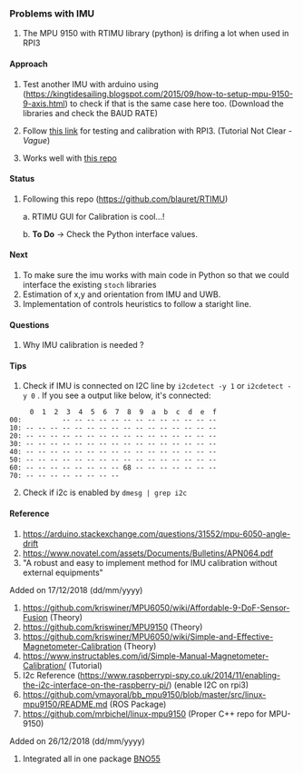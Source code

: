 ### Problems with IMU

1. The MPU 9150 with RTIMU library (python) is drifing a lot when used in RPI3

#### Approach

 1. Test another IMU with arduino using (https://kingtidesailing.blogspot.com/2015/09/how-to-setup-mpu-9150-9-axis.html) to check if that is the same case here too.  (Download the libraries and check the BAUD RATE)

 2. Follow [this link](https://www.instructables.com/id/Simple-Manual-Magnetometer-Calibration/) for testing and calibration with RPI3. (Tutorial Not Clear -*Vague*)
 
 3. Works well with [this repo](https://github.com/mrbichel/linux-mpu9150)
 
#### Status

1. Following this repo (https://github.com/blauret/RTIMU) 

   a. RTIMU GUI for Calibration is cool...!
   
   b. **To Do** -> Check the Python interface values.

#### Next

1. To make sure the imu works with main code in Python so that we could interface the existing `stoch` libraries
2. Estimation of x,y and orientation from IMU and UWB.
3. Implementation of controls heuristics to follow a staright line.


#### Questions

1. Why IMU calibration is needed ?

#### Tips

1. Check if IMU is connected on I2C line by `i2cdetect -y 1` or `i2cdetect -y 0` . If you see a output like below, it's connected:

```
     0  1  2  3  4  5  6  7  8  9  a  b  c  d  e  f
00:          -- -- -- -- -- -- -- -- -- -- -- -- -- 
10: -- -- -- -- -- -- -- -- -- -- -- -- -- -- -- -- 
20: -- -- -- -- -- -- -- -- -- -- -- -- -- -- -- -- 
30: -- -- -- -- -- -- -- -- -- -- -- -- -- -- -- -- 
40: -- -- -- -- -- -- -- -- -- -- -- -- -- -- -- -- 
50: -- -- -- -- -- -- -- -- -- -- -- -- -- -- -- -- 
60: -- -- -- -- -- -- -- -- 68 -- -- -- -- -- -- -- 
70: -- -- -- -- -- -- -- -- 
```
2. Check if i2c is enabled by `dmesg | grep i2c`


#### Reference
1. https://arduino.stackexchange.com/questions/31552/mpu-6050-angle-drift
2. https://www.novatel.com/assets/Documents/Bulletins/APN064.pdf
3. "A robust and easy to implement method for IMU calibration without external equipments"

  Added on 17/12/2018 (dd/mm/yyyy)
  
1. https://github.com/kriswiner/MPU6050/wiki/Affordable-9-DoF-Sensor-Fusion (Theory)
2. https://github.com/kriswiner/MPU9150 (Theory)
3. https://github.com/kriswiner/MPU6050/wiki/Simple-and-Effective-Magnetometer-Calibration (Theory)
4. https://www.instructables.com/id/Simple-Manual-Magnetometer-Calibration/ (Tutorial)
5. I2c Reference (https://www.raspberrypi-spy.co.uk/2014/11/enabling-the-i2c-interface-on-the-raspberry-pi/) (enable I2C on rpi3)
6. https://github.com/vmayoral/bb_mpu9150/blob/master/src/linux-mpu9150/README.md (ROS Package)
7. https://github.com/mrbichel/linux-mpu9150 (Proper C++ repo for MPU-9150)

 Added on 26/12/2018 (dd/mm/yyyy)
 
 1. Integrated all in one package [BNO55](https://www.bosch-sensortec.com/bst/products/all_products/bno055)
